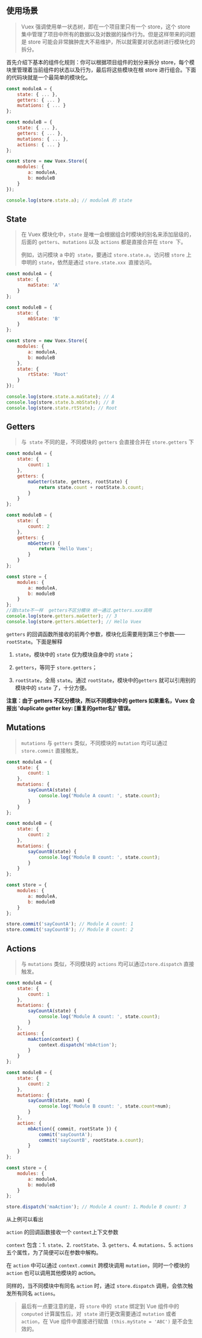 ##  使用场景

> Vuex 强调使用单一状态树，即在一个项目里只有一个 store，这个 store 集中管理了项目中所有的数据以及对数据的操作行为。但是这样带来的问题是 store 可能会非常臃肿庞大不易维护，所以就需要对状态树进行模块化的拆分。

首先介绍下基本的组件化规则：你可以根据项目组件的划分来拆分 store，每个模块里管理着当前组件的状态以及行为，最后将这些模块在根 store 进行组合。下面的代码块就是一个最简单的模块化。

~~~js
const moduleA = {
    state: { ... },
    getters: { ... }
    mutations: { ... }
};

const moduleB = {
    state: { ... },
    getters: { ... },
    mutations: { ... },
    actions: { ... }
};

const store = new Vuex.Store({
    modules: {
        a: moduleA,
        b: moduleB
    }
});

console.log(store.state.a); // moduleA 的 state

~~~

## State

> 在 Vuex 模块化中，`state` 是唯一会根据组合时模块的别名来添加层级的，后面的 `getters`、`mutations` 以及 `actions` 都是直接合并在 `store `下。
>
> 例如，访问模块 a 中的` state`，要通过 `store.state.a`，访问根 `store` 上申明的 `state`，依然是通过 `store.state.xxx `直接访问。

~~~js
const moduleA = {
    state: {
        maState: 'A'
    }
};

const moduleB = {
    state: {
        mbState: 'B'
    }
};

const store = new Vuex.Store({
    modules: {
        a: moduleA,
        b: moduleB
    },
    state: {
        rtState: 'Root'
    }
});

console.log(store.state.a.maState); // A
console.log(store.state.b.mbState); // B
console.log(store.state.rtState); // Root

~~~

## **Getters**

> 与` state` 不同的是，不同模块的 `getters` 会直接合并在 `store.getters` 下

~~~js
const moduleA = {
    state: {
        count: 1
    },
    getters: {
        maGetter(state, getters, rootState) {
            return state.count + rootState.b.count;
        }
    }
};

const moduleB = {
    state: {
        count: 2
    },
    getters: {
        mbGetter() {
            return 'Hello Vuex';
        }
    }
};

const store = {
    modules: {
        a: moduleA,
        b: moduleB
    }
};
//跟state不一样  getters不区分模块 统一通过.getters.xxx调用
console.log(store.getters.maGetter); // 3
console.log(store.getters.mbGetter); // Hello Vuex
~~~

 `getters` 的回调函数所接收的前两个参数，模块化后需要用到第三个参数——`rootState`。下面是解释

1. `state`，模块中的 `state` 仅为模块自身中的 `state`；

2. `getters`，等同于 `store.getters`；
3. `rootState`，全局 `state`。通过 `rootState`，模块中的`getters` 就可以引用别的模块中的 `state` 了，十分方便。

**注意：由于 getters 不区分模块，所以不同模块中的 getters 如果重名，Vuex 会报出 'duplicate getter key: [重复的getter名]' 错误。**

## **Mutations**

> `mutations` 与 `getters` 类似，不同模块的 `mutation` 均可以通过 `store.commit` 直接触发。

~~~js
const moduleA = {
    state: {
        count: 1
    },
    mutations: {
        sayCountA(state) {
            console.log('Module A count: ', state.count);
        }
    }
};

const moduleB = {
    state: {
        count: 2
    },
    mutations: {
        sayCountB(state) {
            console.log('Module B count: ', state.count);
        }
    }
};

const store = {
    modules: {
        a: moduleA,
        b: moduleB
    }
};

store.commit('sayCountA'); // Module A count: 1
store.commit('sayCountB'); // Module B count: 2 
~~~

## **Actions**

> 与 `mutations` 类似，不同模块的 `actions` 均可以通过`store.dispatch` 直接触发。

~~~js
const moduleA = {
    state: {
        count: 1
    },
    mutations: {
        sayCountA(state) {
            console.log('Module A count: ', state.count);
        }
    },
    actions: {
        maAction(context) {
            context.dispatch('mbAction');
        }
    }
};

const moduleB = {
    state: {
        count: 2
    },
    mutations: {
        sayCountB(state, num) {
            console.log('Module B count: ', state.count+num);
        }
    },
    action: {
        mbAction({ commit, rootState }) {
            commit('sayCountA');
            commit('sayCountB', rootState.a.count);
        }
    }
};

const store = {
    modules: {
        a: moduleA,
        b: moduleB
    }
};

store.dispatch('maAction'); // Module A count: 1、Module B count: 3
~~~

从上例可以看出

`action` 的回调函数接收一个 `context`上下文参数

`context` 包含：1. `state`、2. `rootState`、3. `getters`、4. `mutations`、5. `actions` 五个属性，为了简便可以在参数中解构。

在 `action` 中可以通过 `context.commit` 跨模块调用 `mutation`，同时一个模块的 `action` 也可以调用其他模块的 action。

同样的，当不同模块中有同名 `action` 时，通过 `store.dispatch` 调用，会依次触发所有同名 `actions`。

> 最后有一点要注意的是，将 `store` 中的` state` 绑定到 Vue 组件中的 `computed` 计算属性后，对` state` 进行更改需要通过 `mutation` 或者 `action`，在 Vue 组件中直接进行赋值` (this.myState = 'ABC')` 是不会生效的。

